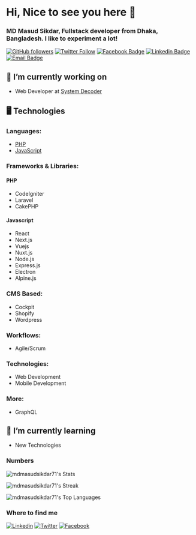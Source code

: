 # Hi, Nice to see you here 👋

### MD Masud Sikdar, Fullstack developer from Dhaka, Bangladesh. I like to experiment a lot!

[![GitHub followers](https://img.shields.io/github/followers/mdmasudsikdar71?logo=github)](https://github.com/mdmasudsikdar71) [![Twitter Follow](https://img.shields.io/twitter/follow/mdmasudsikdar71?logo=twitter&style=social)](https://twitter.com/mdmasudsikdar71) [![Facebook Badge](https://img.shields.io/badge/-MDMasudSikdar71-1877F2?logo=facebook&logoColor=white&link=https://facebook.com/MDMasudSikdar71)](https://facebook.com/MDMasudSikdar71) [![Linkedin Badge](https://img.shields.io/badge/-MDMasudSikdar71-blue?logo=linkedin&logoColor=white&link=https://linkedin.com/in/MDMasudSikdar71)](https://linkedin.com/in/MDMasudSikdar71) [![Email Badge](https://img.shields.io/badge/-Email-c14438?style=flat-square&logo=Gmail&logoColor=white&link=mailto:masudsikdar85@gmail.com)](mailto:masudsikdar85@gmail.com)


## 🔭 I’m currently working on

- Web Developer at [System Decoder](https://github.com/systemdecoderbd)

## 🖥 Technologies
### Languages:
- [PHP](https://github.com/mdmasudsikdar71#php)
- [JavaScript](https://github.com/mdmasudsikdar71#javascript)

### Frameworks & Libraries:
#### PHP
- CodeIgniter
- Laravel
- CakePHP

#### Javascript
- React
- Next.js
- Vuejs
- Nuxt.js
- Node.js
- Express.js
- Electron
- Alpine.js

### CMS Based:
- Cockpit
- Shopify
- Wordpress

### Workflows:
- Agile/Scrum

### Technologies:
- Web Development
- Mobile Development

### More:
- GraphQL


## 🌱 I’m currently learning

- New Technologies

### Numbers
![mdmasudsikdar71's Stats](https://github-readme-stats.vercel.app/api?username=mdmasudsikdar71&theme=darcula&show_icons=true&hide_border=true&count_private=true)

![mdmasudsikdar71's Streak](https://github-readme-streak-stats.herokuapp.com/?user=mdmasudsikdar71&theme=darcula&hide_border=true)

![mdmasudsikdar71's Top Languages](https://github-readme-stats.vercel.app/api/top-langs/?username=mdmasudsikdar71&theme=darcula&show_icons=true&hide_border=true&layout=compact)

### Where to find me

[![Linkedin](https://img.shields.io/badge/LinkedIn-0077B5?style=flat-square&logo=linkedin&logoColor=white)](https://www.linkedin.com/in/mdmasudsikdar71/) 
[![Twitter](https://img.shields.io/badge/Twitter-1DA1F2?style=flat-square&logo=twitter&logoColor=white)](https://twitter.com/mdmasudsikdar71)
[![Facebook](https://img.shields.io/badge/Facebook-1877F2?style=flat-square&logo=facebook&logoColor=white)](https://facebook.com/mdmasudsikdar71)
